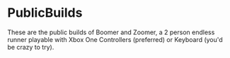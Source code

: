 # PublicBuilds
These are the public builds of Boomer and Zoomer, a 2 person endless runner playable with Xbox One Controllers (preferred) or Keyboard (you'd be crazy to try).
